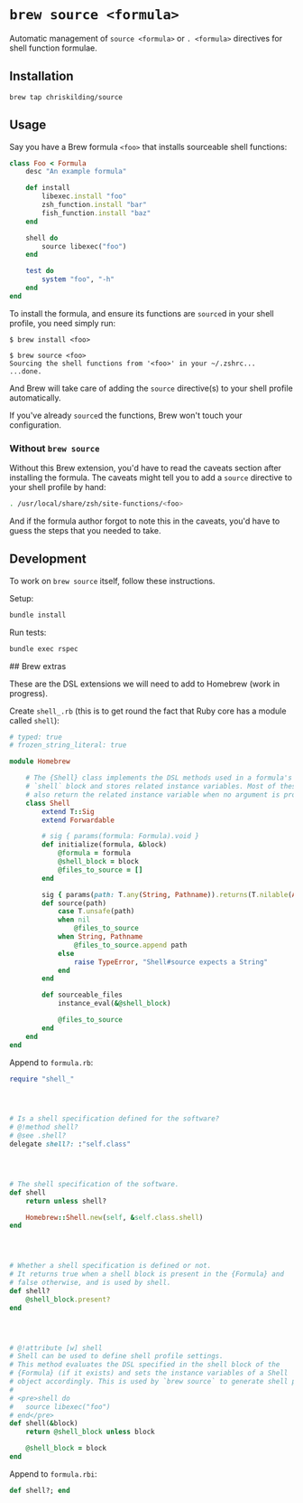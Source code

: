 # `brew source <formula>`

Automatic management of `source <formula>` or `. <formula>` directives for shell function formulae.

## Installation

```
brew tap chriskilding/source
```

## Usage

Say you have a Brew formula `<foo>` that installs sourceable shell functions:

```ruby
class Foo < Formula
    desc "An example formula"

    def install
        libexec.install "foo"
        zsh_function.install "bar"
        fish_function.install "baz"
    end

    shell do
        source libexec("foo")
    end

    test do
        system "foo", "-h"
    end
end
```

To install the formula, and ensure its functions are `source`d in your shell profile, you need simply run:

```
$ brew install <foo>
```

```
$ brew source <foo>
Sourcing the shell functions from '<foo>' in your ~/.zshrc...
...done.
```

And Brew will take care of adding the `source` directive(s) to your shell profile automatically.

If you've already `source`d the functions, Brew won't touch your configuration.

### Without `brew source`

Without this Brew extension, you'd have to read the caveats section after installing the formula. The caveats might tell you to add a `source` directive to your shell profile by hand:

```bash
. /usr/local/share/zsh/site-functions/<foo>
```

And if the formula author forgot to note this in the caveats, you'd have to guess the steps that you needed to take.

## Development

To work on `brew source` itself, follow these instructions.

Setup:

```bash
bundle install
```

Run tests:

```bash
bundle exec rspec
```

## Brew extras

These are the DSL extensions we will need to add to Homebrew (work in progress).

Create `shell_.rb` (this is to get round the fact that Ruby core has a module called `shell`):

```ruby
# typed: true
# frozen_string_literal: true

module Homebrew

    # The {Shell} class implements the DSL methods used in a formula's
    # `shell` block and stores related instance variables. Most of these methods
    # also return the related instance variable when no argument is provided.
    class Shell
        extend T::Sig
        extend Forwardable

        # sig { params(formula: Formula).void }
        def initialize(formula, &block)
            @formula = formula
            @shell_block = block
            @files_to_source = []
        end

        sig { params(path: T.any(String, Pathname)).returns(T.nilable(Array)) }
        def source(path)
            case T.unsafe(path)
            when nil
                @files_to_source
            when String, Pathname
                @files_to_source.append path
            else
                raise TypeError, "Shell#source expects a String"
            end
        end

        def sourceable_files
            instance_eval(&@shell_block)

            @files_to_source
        end
    end
end
```

Append to `formula.rb`:

```ruby
require "shell_"




# Is a shell specification defined for the software?
# @!method shell?
# @see .shell?
delegate shell?: :"self.class"




# The shell specification of the software.
def shell
    return unless shell?

    Homebrew::Shell.new(self, &self.class.shell)
end




# Whether a shell specification is defined or not.
# It returns true when a shell block is present in the {Formula} and
# false otherwise, and is used by shell.
def shell?
    @shell_block.present?
end




# @!attribute [w] shell
# Shell can be used to define shell profile settings.
# This method evaluates the DSL specified in the shell block of the
# {Formula} (if it exists) and sets the instance variables of a Shell
# object accordingly. This is used by `brew source` to generate shell profile settings.
#
# <pre>shell do
#   source libexec("foo")
# end</pre>
def shell(&block)
    return @shell_block unless block

    @shell_block = block
end
```

Append to `formula.rbi`:

```ruby
def shell?; end
```